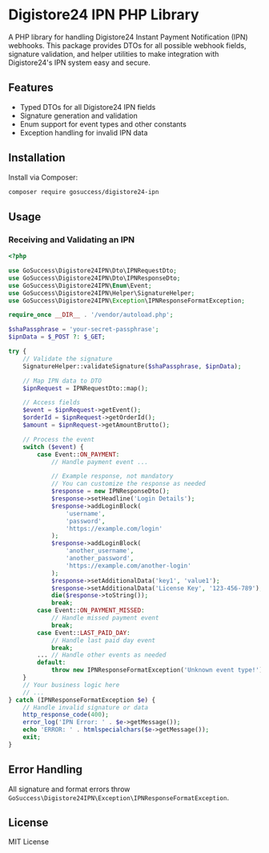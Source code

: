 # Digistore24 IPN PHP Library

A PHP library for handling Digistore24 Instant Payment Notification (IPN) webhooks. This package provides DTOs for all possible webhook fields, signature validation, and helper utilities to make integration with Digistore24's IPN system easy and secure.

## Features
- Typed DTOs for all Digistore24 IPN fields
- Signature generation and validation
- Enum support for event types and other constants
- Exception handling for invalid IPN data

## Installation

Install via Composer:

```bash
composer require gosuccess/digistore24-ipn
```

## Usage


### Receiving and Validating an IPN

```php
<?php

use GoSuccess\Digistore24IPN\Dto\IPNRequestDto;
use GoSuccess\Digistore24IPN\Dto\IPNResponseDto;
use GoSuccess\Digistore24IPN\Enum\Event;
use GoSuccess\Digistore24IPN\Helper\SignatureHelper;
use GoSuccess\Digistore24IPN\Exception\IPNResponseFormatException;

require_once __DIR__ . '/vendor/autoload.php';

$shaPassphrase = 'your-secret-passphrase';
$ipnData = $_POST ?: $_GET;

try {
    // Validate the signature
    SignatureHelper::validateSignature($shaPassphrase, $ipnData);

    // Map IPN data to DTO
    $ipnRequest = IPNRequestDto::map();

    // Access fields
    $event = $ipnRequest->getEvent();
    $orderId = $ipnRequest->getOrderId();
    $amount = $ipnRequest->getAmountBrutto();

    // Process the event
    switch ($event) {
        case Event::ON_PAYMENT:
            // Handle payment event ...

            // Example response, not mandatory
            // You can customize the response as needed
            $response = new IPNResponseDto();
            $response->setHeadline('Login Details');
            $response->addLoginBlock(
                'username',
                'password',
                'https://example.com/login'
            );
            $response->addLoginBlock(
                'another_username',
                'another_password',
                'https://example.com/another-login'
            );
            $response->setAdditionalData('key1', 'value1');
            $response->setAdditionalData('License Key', '123-456-789');
            die($response->toString());
            break;
        case Event::ON_PAYMENT_MISSED:
            // Handle missed payment event
            break;
        case Event::LAST_PAID_DAY:
            // Handle last paid day event
            break;
        ... // Handle other events as needed
        default:
            throw new IPNResponseFormatException('Unknown event type!');
    }
    // Your business logic here
    // ...
} catch (IPNResponseFormatException $e) {
    // Handle invalid signature or data
    http_response_code(400);
    error_log('IPN Error: ' . $e->getMessage());
    echo 'ERROR: ' . htmlspecialchars($e->getMessage());
    exit;
}
```

## Error Handling

All signature and format errors throw `GoSuccess\Digistore24IPN\Exception\IPNResponseFormatException`.

## License

MIT License
